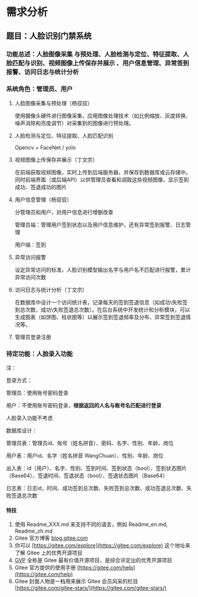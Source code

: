 # 需求分析

## 题目：人脸识别门禁系统

### 功能总述：人脸图像采集 与预处理、人脸检测与定位、特征提取、人脸匹配与识别、视频图像上传保存并展示 、用户信息管理、异常签到报警、访问日志与统计分析

### 系统角色：管理员、用户

1. 人脸图像采集与预处理（杨驭驭）

   使用摄像头硬件进行图像采集，应用图像处理技术（如比例缩放、灰度转换、噪声消除和亮度调节）对采集到的图像进行预处理。

2. 人脸检测与定位、特征提取、人脸匹配识别

   Opencv + FaceNet / yolo

3. 视频图像上传保存并展示（丁文宗）

   在前端获取视频图像，实时上传到后端服务器，并保存到数据库或云存储中。同时前端界面（或后端API）以供管理员查看和调取这些视频图像，显示签到成功、签退成功的图片

4. 用户信息管理（杨驭驭）

   分管理员和用户，对用户信息进行增删改查

   管理员端：管理用户签到状态以及用户信息维护，还有异常签到报警、日志管理

   用户端：签到

5. 异常访问报警

   设定异常访问的标准，人脸识别模型输出名字与用户名不匹配进行报警，累计异常访问次数

6. 访问日志与统计分析（丁文宗）

   在数据库中设计一个访问统计表，记录每天的签到签退信息（如成功\失败签到总次数，成功\失败签退总次数）。在后台系统中开发统计和分析模块，可以生成图表（如饼图、柱状图等）以展示签到签退频率及分布、异常签到签退情况等。

7. 管理员登录注册

### 待定功能：人脸录入功能
   

注：

登录方式：

管理员：使用账号密码登录

用户：不使用账号密码登录，**根据返回的人名与账号名匹配进行登录**

人脸录入功能不考虑



数据库设计：

管理员表：管理员id、账号（姓名拼音）、密码、名字、性别、年龄、岗位 

用户表：用户id、名字（姓名拼音 WangChuan）、性别、年龄、岗位

出入表：id（用户）、名字、性别、签到时间、签到状态（bool）、签到状态图片（Base64）、签退时间、签退状态（bool）、签退状态图片（Base64）

日志表：日志id，时间、成功签到总次数、失败签到总次数、成功签退总次数、失败签退总次数





#### 特技

1.  使用 Readme\_XXX.md 来支持不同的语言，例如 Readme\_en.md, Readme\_zh.md
2.  Gitee 官方博客 [blog.gitee.com](https://blog.gitee.com)
3.  你可以 [https://gitee.com/explore](https://gitee.com/explore) 这个地址来了解 Gitee 上的优秀开源项目
4.  [GVP](https://gitee.com/gvp) 全称是 Gitee 最有价值开源项目，是综合评定出的优秀开源项目
5.  Gitee 官方提供的使用手册 [https://gitee.com/help](https://gitee.com/help)
6.  Gitee 封面人物是一档用来展示 Gitee 会员风采的栏目 [https://gitee.com/gitee-stars/](https://gitee.com/gitee-stars/)
